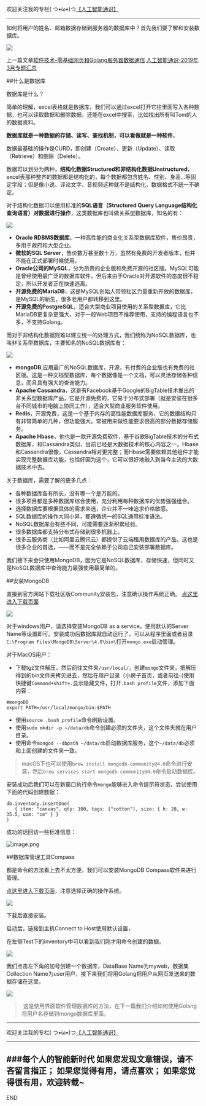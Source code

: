 欢迎关注我的专栏( つ•̀ω•́)つ[【人工智能通识】](https://www.jianshu.com/c/e9a7b7b7024d)

---
如何将用户的姓名、邮箱数据存储到服务器的数据库中？首先我们要了解和安装数据库。

![](imgs/4324074-7883b52aed193c8c.png?imageMogr2/auto-orient/strip%7CimageView2/2/w/1240)

上一篇文章[软件技术-零基础网页和Golang服务器数据通信](https://www.jianshu.com/p/0538784981db)
[人工智能通识-2019年3月专题汇总](https://www.jianshu.com/p/72685b77cfff)


##什么是数据库

数据库是什么？

简单的理解，excel表格就是数据库，我们可以通过excel打开它往里面写入各种数据，也可以读取数据和删除数据，还能在excel中搜索，比如找出所有叫Tom的人的数据资料。

**数据库就是一种数据的存储、读写、查找机制，可以看做就是一种软件**。

数据最基础的操作是CURD，即创建（Create）、更新（Update）、读取（Retrieve）和删除（Delete）。

数据可以划分为两种，**结构化数据Structured和非结构化数据Unstructured**，excel表那种整齐的数据都是结构化的，每个数据都包含姓名、性别、身高...等固定字段；但是像小说、评论文字、音视频这种就不是结构化，数据格式不统一不确定。

对于结构化数据可以使用标准的**SQL语言（Structured Query Language结构化查询语言）对数据进行操作**，这类数据库也叫做关系型数据库，知名的有：

![](imgs/4324074-fcc07b5c3dbf7057.png?imageMogr2/auto-orient/strip%7CimageView2/2/w/1240)

- **Oracle RDBMS数据库**，一种高性能的商业化关系型数据库软件，售价昂贵，多用于政府和大型企业。
- **微软的SQL Server**，售价数万甚至数十万，虽然有免费的开发者版本，但并不能在正式部署时候使用。
- **Oracle公司的MySQL**，分为昂贵的企业版和免费开源的社区版。MySQL可能是曾经使用最广泛的数据库软件，但后来由于Oracle对开源软件的态度很不稳定，所以开发者正在快速逃离。
- **开源免费的MariaDB**，这是MySQL创始人带领社区力量重新开放的数据库，是MySQL的新生，很多老用户都转移到这里。
- **开源免费的PostgreSQL**，适合大型商业项目使用的关系型数据库，它比MariaDB更复杂更强大，对于一般Web项目不推荐使用，支持的编程语言也不多，不支持Golang。


而对于非结构化数据则难以建立统一的处理方式，我们统称为NoSQL数据库，也叫非关系型数据库，主要知名的NoSQL数据库有：

![](imgs/4324074-308990ffcd0bf12d.png?imageMogr2/auto-orient/strip%7CimageView2/2/w/1240)

- **mongoDB**,应用最广的NoSQL数据库，开源，有付费的企业版也有免费的社区版。这是一种文档型数据库，每个数据像是一个文档，可以灵活存储各种信息，而且具有强大的查询能力。
- **Apache Cassandra**，这是有Facebook基于Google的BigTable技术推出的非关系型数据库产品，它是开源免费的，它易于分布式部署（就是安装在很多台不同城市的电脑上协同工作），适合大型商业服务软件使用。
- **Redis**，开源免费，这是一个基于内存的高性能数据库服务，它的数据结构只有非常简单的几种，但功能强大。常被用来做性能要求很高的部分数据存储服务。
- **Apache Hbase**，他也是一款开源免费软件，基于谷歌BigTable技术的分布式数据库，和Cassandra类似，目前已经是大数据技术的核心内容之一。Hbase和Cassandra很像，Cassandra相对更完整；而Hbase需要依赖其他组件才能实现完整数据库功能，也恰好因为这个，它可以很好地融入到当今主流的大数据技术中去。

关于数据库，需要了解的更多几点：
- 各种数据库各有所长，没有哪一个是万能的。
- 很多项目都是多种数据库综合使用，充分利用每种数据库的优势强强组合。
- 选择数据库要根据具体的需求来选，企业并不一味追求价格敏感。
- SQL数据库的操作大同小异，都遵循统一的SQL通用标准语法。
- NoSQL数据库会有些不同，可能需要逐渐积累经验。
- 很多数据库都支持分布式存储到很多机器上。
- 很多云服务商（比如阿里云腾讯云）都提供了云端租用数据库的产品，这也是很多企业的首选，——而不是完全依赖于公司自己安装部署数据库。

我们接下来会只使用MongoDB，因为它是NoSQL数据库，存储快速，但同时又是NoSQL数据库中查询能力最强使用最简单的。

##安装MongoDB

直接到官方网站下载社区版Community安装包，注意确认操作系统正确。
[点这里进入下载页面](https://www.mongodb.com/download-center/community)

![](imgs/4324074-a9d8d67686d13e4d.png?imageMogr2/auto-orient/strip%7CimageView2/2/w/1240)

对于windows用户，请选择安装MongoDB as a service，使用默认的Server Name等设置即可。安装成功后数据库就自动运行了，可以从程序里面或者目录`C:\Program Files\MongoDB\Server\4.0\bin\`打开`mongo.exe`启动管理。

对于MacOS用户：
- 下载tgz文件解压，然后前往文件夹`/usr/local/`，创建`mongo`文件夹，把解压得到的bin文件夹拷贝进去，然后在用户目录（小房子首页，或者前往`~`)使用快捷键`Command+shift+.`显示隐藏文件，打开`.bash_profile`文件，添加下面内容：
```
#mongoDB
export PATH=/usr/local/mongo/bin:$PATH
```
- 使用`source .bash_profile`命令刷新设置。
- 使用`sudo mkdir -p ~/data/db`命令创建必须的文件夹，这个文件夹就在用户目录。
- 使用命令`mongod --dbpath ~/data/db`启动数据库服务，这个`~/data/db`必须和上面创建的文件夹一致。

>macOS下也可以使用`brew install mongodb-community@4.0`命令进行安装，然后`brew services start mongodb-community@4.0`命令启动数据库。

安装成功后我们可以在新窗口执行命令`mongo`能够进入命令提示符状态，尝试使用下面的代码创建数据：
```
db.inventory.insertOne(
   { item: "canvas", qty: 100, tags: ["cotton"], size: { h: 28, w: 35.5, uom: "cm" } }
)
```
成功的话回访一些标准信息：

![image.png](imgs/4324074-1a04170878e9b253.png?imageMogr2/auto-orient/strip%7CimageView2/2/w/1240)

##数据库管理工具Compass

都是命令的方法看上去不太方便，我们可以安装MongoDB Compass软件来进行管理。

[点这里进入下载页面](https://www.mongodb.com/download-center/compass?jmp=docs)，注意选择正确的操作系统。

![](imgs/4324074-a51e032251460846.png?imageMogr2/auto-orient/strip%7CimageView2/2/w/1240)

下载后直接安装。

启动后，链接到主机Connect to Host使用默认设置，

在左侧Test下的inventory中可以看到我们刚才用命令创建的数据。

![](imgs/4324074-c66274e8202addfa.png?imageMogr2/auto-orient/strip%7CimageView2/2/w/1240)

我们点击左下角的加号创建一个数据库，DataBase Name为myweb，数据集Collection Name为user用户，接下来我们将用Golang把用户从网页发送来的数据存储在这里。

![](imgs/4324074-85293889c0d68966.png?imageMogr2/auto-orient/strip%7CimageView2/2/w/1240)



>  这是使用界面软件管理数据库的方法，在下一篇我们介绍如何使用Golang将用户名存储到mongo数据库里面。







---
欢迎关注我的专栏( つ•̀ω•́)つ[【人工智能通识】](https://www.jianshu.com/c/e9a7b7b7024d)

---
###每个人的智能新时代
如果您发现文章错误，请不吝留言指正；
如果您觉得有用，请点喜欢；
如果您觉得很有用，欢迎转载~
---
END